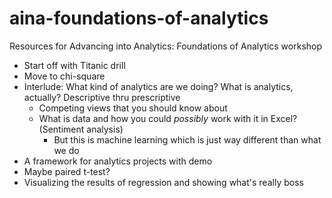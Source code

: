 # aina-foundations-of-analytics
Resources for Advancing into Analytics: Foundations of Analytics workshop


- Start off with Titanic drill
- Move to chi-square
- Interlude: What kind of analytics are we doing? What is analytics, actually? Descriptive thru prescriptive
    - Competing views that you should know about
    - What is data and how you could _possibly_ work with it in Excel? (Sentiment analysis)
        - But this is machine learning which is just way different than what we do 
- A framework for analytics projects with demo
- Maybe paired t-test?    
- Visualizing the results of regression and showing what's really boss 
